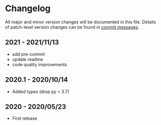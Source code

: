 # Changelog

All major and minor version changes will be documented in this file. Details of
patch-level version changes can be found in [commit messages](../../commits/master).

## 2021 - 2021/11/13

- add pre-commit
- update readme
- code quality improvements

## 2020.1 - 2020/10/14

- Added types (drop py < 3.7)

## 2020 - 2020/05/23

- First release
